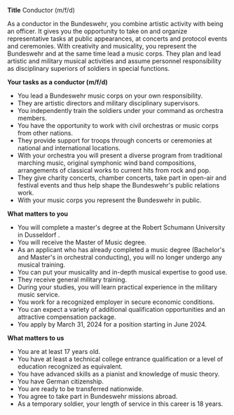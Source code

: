 **Title**
Conductor (m/f/d)

As a conductor in the Bundeswehr, you combine artistic activity with being an officer. It gives you the opportunity to take on and organize representative tasks at public appearances, at concerts and protocol events and ceremonies.
With creativity and musicality, you represent the Bundeswehr and at the same time lead a music corps. They plan and lead artistic and military musical activities and assume personnel responsibility as disciplinary superiors of soldiers in special functions.

**Your tasks as a conductor (m/f/d)**

-	You lead a Bundeswehr music corps on your own responsibility.
-	They are artistic directors and military disciplinary supervisors.
-	You independently train the soldiers under your command as orchestra members.
-	You have the opportunity to work with civil orchestras or music corps from other nations.
-	They provide support for troops through concerts or ceremonies at national and international locations.
-	With your orchestra you will present a diverse program from traditional marching music, original symphonic wind band compositions, arrangements of classical works to current hits from rock and pop.
-	They give charity concerts, chamber concerts, take part in open-air and festival events and thus help shape the Bundeswehr's public relations work.
-	With your music corps you represent the Bundeswehr in public.

**What matters to you**

-	You will complete a master's degree at the Robert Schumann University in Dusseldorf .
-	You will receive the Master of Music degree.
-	As an applicant who has already completed a music degree (Bachelor's and Master's in orchestral conducting), you will no longer undergo any musical training.
-	You can put your musicality and in-depth musical expertise to good use.
-	They receive general military training.
-	During your studies, you will learn practical experience in the military music service.
-	You work for a recognized employer in secure economic conditions.
-	You can expect a variety of additional qualification opportunities and an attractive compensation package.
-	You apply by March 31, 2024 for a position starting in June 2024.

**What matters to us**

-	You are at least 17 years old.
-	You have at least a technical college entrance qualification or a level of education recognized as equivalent.
-	You have advanced skills as a pianist and knowledge of music theory.
-	You have German citizenship.
-	You are ready to be transferred nationwide.
-	You agree to take part in Bundeswehr missions abroad.
-	As a temporary soldier, your length of service in this career is 18 years.
